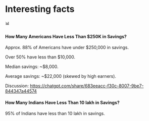 # Interesting facts 

📊 
#### How Many Americans Have Less Than $250K in Savings?

Approx. 88% of Americans have under $250,000 in savings.

Over 50% have less than $10,000.

Median savings: ~$8,000.

Average savings: ~$22,000 (skewed by high earners).

Discussion: https://chatgpt.com/share/683eeacc-f30c-8007-9be7-844347a44574

#### How Many Indians Have Less Than 10 lakh in Savings?

95% of Indians have less than 10 lakh in savings.